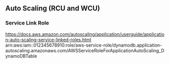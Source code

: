 

## Auto Scaling (RCU and WCU)

### Service Link Role
https://docs.aws.amazon.com/autoscaling/application/userguide/application-auto-scaling-service-linked-roles.html
arn:aws:iam::012345678910:role/aws-service-role/dynamodb.application-autoscaling.amazonaws.com/AWSServiceRoleForApplicationAutoScaling_DynamoDBTable



